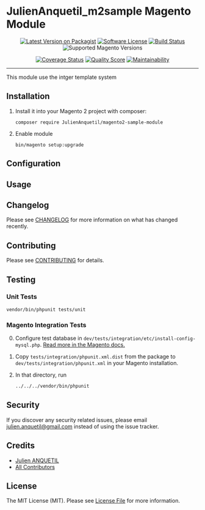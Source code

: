 # JulienAnquetil_m2sample Magento Module
<div align="center">

[![Latest Version on Packagist][ico-version]][link-packagist]
[![Software License][ico-license]](LICENSE.md)
[![Build Status][ico-travis]][link-travis]
![Supported Magento Versions][ico-compatibility]

[![Coverage Status][ico-scrutinizer]][link-scrutinizer]
[![Quality Score][ico-code-quality]][link-code-quality]
[![Maintainability][ico-maintainability]][link-maintainability]
</div>

---

This module use the intger template system

## Installation

1. Install it into your Magento 2 project with composer:
    ```
    composer require JulienAnquetil/magento2-sample-module
    ```

2. Enable module
    ```
    bin/magento setup:upgrade
    ```

## Configuration

## Usage

## Changelog

Please see [CHANGELOG](CHANGELOG.md) for more information on what has changed recently.

## Contributing

Please see [CONTRIBUTING](CONTRIBUTING.md) for details.

## Testing

### Unit Tests

```
vendor/bin/phpunit tests/unit
```

### Magento Integration Tests

0. Configure test database in `dev/tests/integration/etc/install-config-mysql.php`. [Read more in the Magento docs.](https://devdocs.magento.com/guides/v2.4/test/integration/integration_test_execution.html) 

1. Copy `tests/integration/phpunit.xml.dist` from the package to `dev/tests/integration/phpunit.xml` in your Magento installation.

2. In that directory, run
    ``` bash
    ../../../vendor/bin/phpunit
    ```


## Security

If you discover any security related issues, please email julien.anquetil@gmail.com instead of using the issue tracker.

## Credits

- [Julien ANQUETIL][link-author]
- [All Contributors][link-contributors]

## License

The MIT License (MIT). Please see [License File](LICENSE) for more information.

[ico-version]: https://img.shields.io/packagist/v/JulienAnquetil/magento2-sample-module.svg?style=flat-square
[ico-license]: https://img.shields.io/badge/license-MIT-brightgreen.svg?style=flat-square
[ico-travis]: https://img.shields.io/travis/JulienAnquetil/magento2-sample-module/master.svg?style=flat-square
[ico-scrutinizer]: https://img.shields.io/scrutinizer/coverage/g/JulienAnquetil/magento2-sample-module?style=flat-square
[ico-code-quality]: https://img.shields.io/scrutinizer/g/JulienAnquetil/magento2-sample-module.svg?style=flat-square
[ico-maintainability]: https://img.shields.io/codeclimate/maintainability/JulienAnquetil/magento2-sample-module?style=flat-square
[ico-compatibility]: https://img.shields.io/badge/magento-2.3%20|%202.4-brightgreen.svg?logo=magento&longCache=true&style=flat-square

[link-packagist]: https://packagist.org/packages/JulienAnquetil/magento2-sample-module
[link-travis]: https://travis-ci.org/JulienAnquetil/magento2-sample-module
[link-scrutinizer]: https://scrutinizer-ci.com/g/JulienAnquetil/magento2-sample-module/code-structure
[link-code-quality]: https://scrutinizer-ci.com/g/JulienAnquetil/magento2-sample-module
[link-maintainability]: https://codeclimate.com/github/JulienAnquetil/magento2-sample-module
[link-author]: https://github.com/julienanquetil
[link-contributors]: ../../contributors
